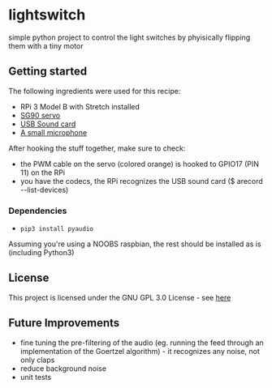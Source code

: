 # lightswitch
simple python project to control the light switches by phyisically flipping them with a tiny motor


## Getting started
The following ingredients were used for this recipe:

* RPi 3 Model B with Stretch installed
* [SG90 servo](https://www.amazon.de/gp/product/B07236KYVC/ref=oh_aui_detailpage_o01_s00?ie=UTF8&psc=1)
* [USB Sound card](https://www.amazon.de/gp/product/B0037AOUUQ/ref=oh_aui_detailpage_o05_s00?ie=UTF8&psc=1)
* [A small microphone](https://www.amazon.de/gp/product/B004YEWC22/ref=oh_aui_detailpage_o05_s00?ie=UTF8&psc=1)

After hooking the stuff together, make sure to check:
* the PWM cable on the servo (colored orange) is hooked to GPIO17 (PIN 11) on the RPi
* you have the codecs, the RPi recognizes the USB sound card ($ arecord --list-devices)

### Dependencies
* `pip3 install pyaudio`

Assuming you're using a NOOBS raspbian, the rest should be installed as is (including Python3)

## License
This project is licensed under the GNU GPL 3.0 License - see [here](https://github.com/pszentgyorgyi/cl4ptr4p/blob/master/LICENSE)

## Future Improvements
* fine tuning the pre-filtering of the audio (eg. running the feed through an implementation of the Goertzel algorithm) - it recognizes any noise, not only claps
* reduce background noise
* unit tests
